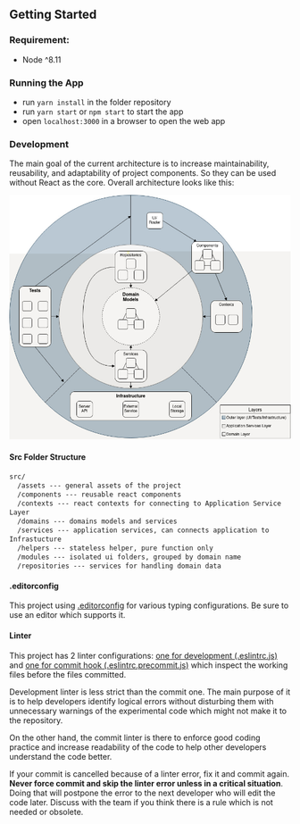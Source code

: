 ## Getting Started
### Requirement:
- Node ^8.11

### Running the App
- run `yarn install` in the folder repository
- run `yarn start` or `npm start` to start the app
- open `localhost:3000` in a browser to open the web app

### Development

The main goal of the current architecture is to increase maintainability, reusability, and adaptability of project components. So they can be used without React as the core. Overall architecture looks like this:

![Architecture Overview](./architecture.jpg)

#### Src Folder Structure
```
src/
  /assets --- general assets of the project
  /components --- reusable react components
  /contexts --- react contexts for connecting to Application Service Layer
  /domains --- domains models and services
  /services --- application services, can connects application to Infrastucture
  /helpers --- stateless helper, pure function only
  /modules --- isolated ui folders, grouped by domain name
  /repositories --- services for handling domain data
```

#### .editorconfig
This project using [.editorconfig](./.editorconfig) for various typing configurations. Be sure to use an editor which supports it.

#### Linter
This project has 2 linter configurations: [one for development (.eslintrc.js)](.eslintrc.js) and [one for commit hook (.eslintrc.precommit.js)](.eslintrc.precommit.js) which inspect the working files before the files committed.

Development linter is less strict than the commit one. The main purpose of it is to help developers identify logical errors without disturbing them with unnecessary warnings of the experimental code which might not make it to the repository.

On the other hand, the commit linter is there to enforce good coding practice and increase readability of the code to help other developers understand the code better.

If your commit is cancelled because of a linter error, fix it and commit again. **Never force commit and skip the linter error unless in a critical situation**. Doing that will postpone the error to the next developer who will edit the code later. Discuss with the team if you think there is a rule which is not needed or obsolete.
